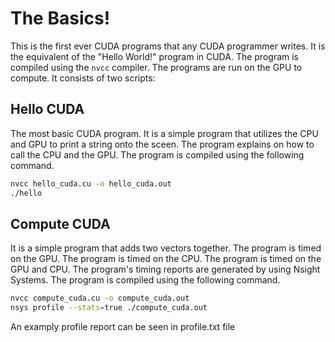 # The Basics!
This is the first ever CUDA programs that any CUDA programmer writes. It is the equivalent of the "Hello World!" program in CUDA. The program is compiled using the `nvcc` compiler. The programs are run on the GPU to compute. It consists of two scripts:

## Hello CUDA
The most basic CUDA program. It is a simple program that utilizes the CPU and GPU to print a string onto the sceen.
The program explains on how to call the CPU and the GPU. The program is compiled using the following command.
```bash
nvcc hello_cuda.cu -o hello_cuda.out
./hello
```

## Compute CUDA
It is a simple program that adds two vectors together. The program is timed on the GPU. The program is timed on the CPU. The program is timed on the GPU and CPU. The program's timing reports are generated by using Nsight Systems. The program is compiled using the following command.
```bash
nvcc compute_cuda.cu -o compute_cuda.out
nsys profile --stats=true ./compute_cuda.out
```
An examply profile report can be seen in profile.txt file
